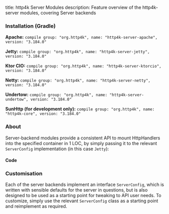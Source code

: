 title: http4k Server Modules
description: Feature overview of the http4k-server modules, covering Server backends

### Installation (Gradle)
**Apache:** ```compile group: "org.http4k", name: "http4k-server-apache", version: "3.184.0"```

**Jetty:** ```compile group: "org.http4k", name: "http4k-server-jetty", version: "3.184.0"```

**Ktor CIO:** ```compile group: "org.http4k", name: "http4k-server-ktorcio", version: "3.184.0"```

**Netty:** ```compile group: "org.http4k", name: "http4k-server-netty", version: "3.184.0"```

**Undertow:** ```compile group: "org.http4k", name: "http4k-server-undertow", version: "3.184.0"```

**SunHttp (for development only):** ```compile group: "org.http4k", name: "http4k-core", version: "3.184.0"```

### About
Server-backend modules provide a consistent API to mount HttpHandlers into the specified container in 1 LOC, by 
simply passing it to the relevant `ServerConfig` implementation (in this case `Jetty`):

#### Code [<img class="octocat"/>](https://github.com/http4k/http4k/blob/master/src/docs/guide/modules/servers/example_http.kt)
<script src="https://gist-it.appspot.com/https://github.com/http4k/http4k/blob/master/src/docs/guide/modules/servers/example_http.kt"></script>

### Customisation
Each of the server backends implement an interface `ServerConfig`, which is written with sensible defaults for the server in questions, 
but is also designed to be used as a starting point for tweaking to API user needs. To customize, simply use the relevant `ServerConfig` 
class as a starting point and reimplement as required.
